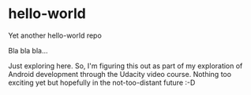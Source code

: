# hello-world
Yet another hello-world repo

Bla bla bla...

Just exploring here. So, I'm figuring this out as part of my exploration of Android development through the Udacity video course. Nothing too exciting yet but hopefully in the not-too-distant future :-D
